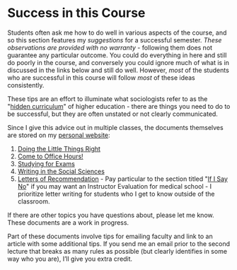 # Success in this Course

Students often ask me how to do well in various aspects of the course, and so this section features my *suggestions* for a successful semester. *These observations are provided with no warranty* - following them does not guarantee any particular outcome. You could do everything in here and still do poorly in the course, and conversely you could ignore much of what is in discussed in the links below and still do well. However, *most* of the students who are successful in this course will follow *most* of these ideas consistently.

These tips are an effort to illuminate what sociologists refer to as the "[hidden curriculum](https://books.google.com/books?hl=en&lr=&id=5r-TAgAAQBAJ&oi=fnd&pg=PP1&dq=hidden+curriculum#v=onepage&q=hidden%20curriculum&f=false)" of higher education - there are things you need to do to be successful, but they are often unstated or not clearly communicated.

Since I give this advice out in multiple classes, the documents themselves are stored on my [personal website](https://chris-prener.github.io):

1. [Doing the Little Things Right](https://chris-prener.github.io/resources/students/little-things/)
2. [Come to Office Hours!](https://chris-prener.github.io/resources/students/office-hours/)
3. [Studying for Exams](https://chris-prener.github.io/resources/students/exams/)
4. [Writing in the Social Sciences](https://chris-prener.github.io/resources/students/writing/)
5. [Letters of Recommendation](https://chris-prener.github.io/resources/students/exams/) - Pay particular to the section titled "[If I Say No](https://chris-prener.github.io/resources/students/letters/#if-i-say-no)" if you may want an Instructor Evaluation for medical school - I prioritize letter writing for students who I get to know outside of the classroom.

If there are other topics you have questions about, please let me know. These documents are a work in progress.

<div class="rmdnote">
<p>Part of these documents involve tips for emailing faculty and link to an article with some additional tips. If you send me an email prior to the second lecture that breaks as many rules as possible (but clearly identifies in some way who you are), I’ll give you extra credit.</p>
</div>
